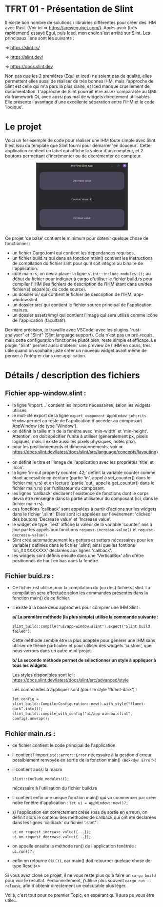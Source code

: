 # TFRT 01 - Présentation de Slint

Il existe bon nombre de solutions / librairies différentes pour créer des IHM avec Rust. (Voir ici => https://areweguiyet.com/).
Après avoir (très rapidement) essayé Egui, puis Iced, mon choix s'est arrêté sur Slint. Les principaux liens sont les suivants :

 => https://slint.rs/

 => https://slint.dev/ 

 => https://docs.slint.dev

Non pas que les 2 premières (Equi et iced) ne soient pas de qualité, elles permettent elles aussi de réaliser de très bonnes IHM, mais l'approche de Slint est celle qui m'a paru la plus claire, et Iced manque cruellement de documentation.
L'approche de Slint pourrait être assez comparable au QML du framework Qt, avec aussi pas mal de widgets directement utilisables.
Elle présente l'avantage d'une excellente séparation entre l'IHM et le code 'loqique'.


# Le projet

Voici un 1er exemple de code pour réaliser une IHM toute simple avec Slint. Il est issu du template que Slint fourni pour démarrer 'en douceur'. Cette application contient un label qui affiche la valeur d'un compteur, et 2 boutons permettant d'incrémenter ou de décrémenter ce compteur.
<p align="center">
  <img width="300" src="/01_Introducing_Slint.png">
</p>

Ce  projet 'de base' contient le minimum pour obtenir quelque chose de fonctionnel :
 - un fichier Cargo.toml qui contient les dépendances requises.
 - un fichier build.rs qui dans sa fonction main() contient les instructions de compilation du fichier slint pour qu'il soit intégré au binaire de l'application.
 - côté main.rs, on devra placer la ligne ```slint::include_modules!();``` au début du fichier pour indiquer à cargo d'utiliser le fichier build.rs pour compiler
   l'IHM (les fichiers de description de l'IHM étant dans un/des fichier(s) séparé(s) du code source).
 - un dossier ui/ qui contient le fichier de description de l'IHM, app-window.slint.
 - un dossier src/ qui contient le fichier source principal de l'application, main.rs.
 - un dossier assets/img/ qui contient l'image qui sera utilisé comme icône de l'application (facultatif).

Dernière précision, je travaille avec VSCode, avec les plugins "rust-analyser" et "Slint" (Slint language support). Cela n'est pas un pré-requis, mais cette configuration fonctionne plutôt bien, reste simple et efficace. 
Le plugin "Slint" permet aussi d'obtenir une preview de l'IHM en cours, très utile quand on souhaite juste créer un nouveau widget avant même de penser à l'intégrer dans une application. 



# Détails / description des fichiers 

## Fichier app-window.slint :
 - la ligne 'import...' contient les imports nécessaires, selon les widgets utilisés.
 - le mot-clé export de la ligne ```export component AppWindow inherits Window``` permet au reste de l'application d'accéder au composant AppWindow (de type
   'Window').
 - on définit la taille min de la fenêtre avec 'min-width' et 'min-height'. Attention, on doit spécifier l'unité à utiliser (généralement px, pixels logiques,
   mais il existe aussi les pixels physiques, notés phx).
 - pour les positionnements et dimensionnements, voir => https://docs.slint.dev/latest/docs/slint/src/language/concepts/layouting).
 - on définit le titre et l'image de l'application avec les propriétés 'title' et 'icon'.
 - la ligne 'in-out property <int> counter: 42;' définit la variable counter comme étant accessible en écriture (partie 'in', appel à set_counter() dans le
   fichier main.rs) et en lecture (partie 'out', appel à get_counter() dans le fichier main.rs) par l'utilisateur du composant.
 - les lignes 'callback' déclarent l'existence de fonctions dont le corps devra être renseigné dans la partie utilisateur du composant (ici, dans le fichier
   main.rs).
 - ces fonctions 'callback' sont appelées à partir d'actions sur les widgets dans le fichier '.slint'. Elles sont ici appelées sur l'évènement 'clicked' des
   boutons 'Decrease value' et 'Increase value'.
 - le widget de type 'Text' affiche la valeur de la variable 'counter' mis à jour par les appels aux fonctions ```request-increase-value()``` et ```request-
   decrease-value()```
 - Slint créé automatiquement les getters et setters nécessaires pour les variables définies dans le fichier '.slint', ainsi que les fontions 'on_XXXXXXXXX'
   déclarées aux lignes 'callback'.
 - les widgets sont définis ensuite dans une 'VerticalBox' afin d'être positionnés de haut en bas dans la fenêtre.


## Fichier buid.rs :
 - Ce fichier est utilisé pour la compilation du (ou des) fichiers .slint. La compilation sera effectuée selon les commandes présentes dans la fonction main() de
   ce fichier.
 - Il existe à la base deux approches pour compiler une IHM Slint :

   **a/ La première méthode (la plus simple) utilise la commande suivante :**
   ```
   slint_build::compile("ui/app-window.slint").expect("Slint build failed");
   ```

      Cette méthode semble être la plus adaptée pour générer une IHM sans utiliser de thème particulier et pour utiliser des widgets 'custom', que nous verrons
      dans un autre mini-projet.

   **b/ La seconde méthode permet de sélectionner un style à appliquer à tous les widgets.**
   
      Les styles disponibles sont ici : https://docs.slint.dev/latest/docs/slint/src/advanced/style

      Les commandes à appliquer sont (pour le style 'fluent-dark') :
      ```
    let config = slint_build::CompilerConfiguration::new().with_style("fluent-dark".into());
    slint_build::compile_with_config("ui/app-window.slint", config).unwrap();
      ```
   
## Fichier main.rs :
  - ce fichier contient le code principal de l'application.    
  - il contient l'import ``std::error::Error`` nécessaire à la gestion d'erreur possiblement renvoyée en sortie de la fonction main() ```(Box<dyn Error>)```
  - il contient aussi la macro
    ```
    slint::include_modules!();
    ```
    nécessaire à l'utilisation du fichier build.rs
    
  - il contient enfin une unique fonction main() qui va commencer par créer notre fenêtre d'application :
    ```let ui = AppWindow::new()?;```
    
  - si l'application est correctement créée (pas de sortie en erreur), on définit alors le contenu des méthodes de callback qui ont été déclarées dans les lignes
    'callback' du fichier '.slint' :
    ```
	ui.on_request_increase_value({...});
	ui.on_request_decrease_value({...});
    ```

  - on appelle ensuite la méthode run() de l'application fenêtrée : ```ui.run()?;```   
  - enfin on retourne ```Ok(())```, car main() doit retourner quelque chose de type Result<>


Si vous avez cloné ce projet, il ne vous reste plus qu'à faire un ```cargo build``` pour voir le résultat. Personnellement, j'utilise plus souvent ``cargo run --release``, afin d'obtenir directement un exécutable plus léger.

Voilà, c'est tout pour ce premier Topic, en espérant qu'il aura pu vous être utile...

